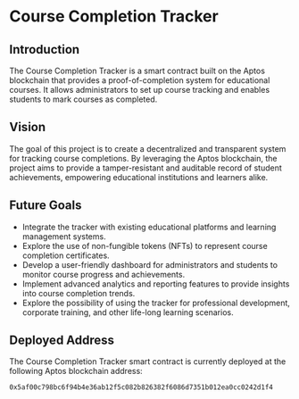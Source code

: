 # Course Completion Tracker

## Introduction
The Course Completion Tracker is a smart contract built on the Aptos blockchain that provides a proof-of-completion system for educational courses. It allows administrators to set up course tracking and enables students to mark courses as completed.

## Vision
The goal of this project is to create a decentralized and transparent system for tracking course completions. By leveraging the Aptos blockchain, the project aims to provide a tamper-resistant and auditable record of student achievements, empowering educational institutions and learners alike.

## Future Goals
- Integrate the tracker with existing educational platforms and learning management systems.
- Explore the use of non-fungible tokens (NFTs) to represent course completion certificates.
- Develop a user-friendly dashboard for administrators and students to monitor course progress and achievements.
- Implement advanced analytics and reporting features to provide insights into course completion trends.
- Explore the possibility of using the tracker for professional development, corporate training, and other life-long learning scenarios.

## Deployed Address
The Course Completion Tracker smart contract is currently deployed at the following Aptos blockchain address:

`0x5af00c798bc6f94b4e36ab12f5c082b826382f6086d7351b012ea0cc0242d1f4`